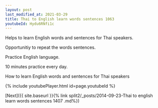 ```yaml
---
layout: post
last_modified_at: 2021-03-29
title: Thai to English learn words sentences 1063 
youtubeId: Hydu6RNfi1c
---
```

 
 
Helps to learn English words and sentences for Thai speakers.

Opportunitiy to repeat the words sentences. 

Practice English language. 
 
10 minutes practice every day. 
 
How to learn English words and sentences for Thai speakers 
 
{% include youtubePlayer.html id=page.youtubeId %}
 
 
[Next]({{ site.baseurl }}{% link  split2/_posts/2014-09-23-Thai to english learn words sentences 1407 .md%})
 
